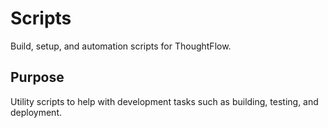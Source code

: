 # Scripts

Build, setup, and automation scripts for ThoughtFlow.

## Purpose

Utility scripts to help with development tasks such as building, testing, and deployment.
